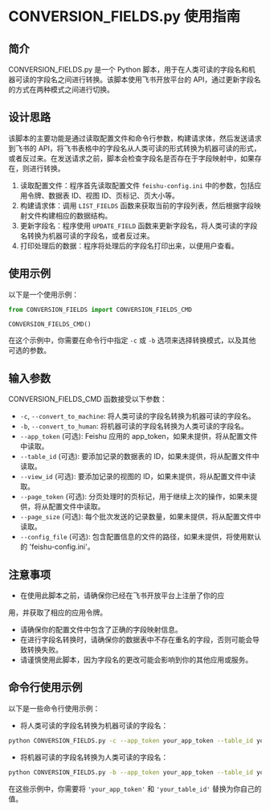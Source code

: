 # CONVERSION_FIELDS.py 使用指南

## 简介

CONVERSION_FIELDS.py 是一个 Python 脚本，用于在人类可读的字段名和机器可读的字段名之间进行转换。该脚本使用飞书开放平台的 API，通过更新字段名的方式在两种模式之间进行切换。

## 设计思路

该脚本的主要功能是通过读取配置文件和命令行参数，构建请求体，然后发送请求到飞书的 API，将飞书表格中的字段名从人类可读的形式转换为机器可读的形式，或者反过来。在发送请求之前，脚本会检查字段名是否存在于字段映射中，如果存在，则进行转换。

1. 读取配置文件：程序首先读取配置文件 `feishu-config.ini` 中的参数，包括应用令牌、数据表 ID、视图 ID、页标记、页大小等。
2. 构建请求体：调用 `LIST_FIELDS` 函数来获取当前的字段列表，然后根据字段映射文件构建相应的数据结构。
3. 更新字段名：程序使用 `UPDATE_FIELD` 函数来更新字段名，将人类可读的字段名转换为机器可读的字段名，或者反过来。
4. 打印处理后的数据：程序将处理后的字段名打印出来，以便用户查看。

## 使用示例

以下是一个使用示例：

```python
from CONVERSION_FIELDS import CONVERSION_FIELDS_CMD

CONVERSION_FIELDS_CMD()
```

在这个示例中，你需要在命令行中指定 `-c` 或 `-b` 选项来选择转换模式，以及其他可选的参数。

## 输入参数

CONVERSION_FIELDS_CMD 函数接受以下参数：

- `-c`, `--convert_to_machine`: 将人类可读的字段名转换为机器可读的字段名。
- `-b`, `--convert_to_human`: 将机器可读的字段名转换为人类可读的字段名。
- `--app_token` (可选): Feishu 应用的 app_token，如果未提供，将从配置文件中读取。
- `--table_id` (可选): 要添加记录的数据表的 ID，如果未提供，将从配置文件中读取。
- `--view_id` (可选): 要添加记录的视图的 ID，如果未提供，将从配置文件中读取。
- `--page_token` (可选): 分页处理时的页标记，用于继续上次的操作，如果未提供，将从配置文件中读取。
- `--page_size` (可选): 每个批次发送的记录数量，如果未提供，将从配置文件中读取。
- `--config_file` (可选): 包含配置信息的文件的路径，如果未提供，将使用默认的 'feishu-config.ini'。

## 注意事项

- 在使用此脚本之前，请确保你已经在飞书开放平台上注册了你的应

用，并获取了相应的应用令牌。
- 请确保你的配置文件中包含了正确的字段映射信息。
- 在进行字段名转换时，请确保你的数据表中不存在重名的字段，否则可能会导致转换失败。
- 请谨慎使用此脚本，因为字段名的更改可能会影响到你的其他应用或服务。

## 命令行使用示例

以下是一些命令行使用示例：

- 将人类可读的字段名转换为机器可读的字段名：

```bash
python CONVERSION_FIELDS.py -c --app_token your_app_token --table_id your_table_id
```

- 将机器可读的字段名转换为人类可读的字段名：

```bash
python CONVERSION_FIELDS.py -b --app_token your_app_token --table_id your_table_id
```

在这些示例中，你需要将 `'your_app_token'` 和 `'your_table_id'` 替换为你自己的值。